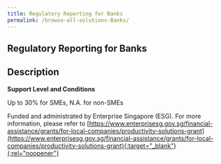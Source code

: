 ```yaml
---
title: Regulatory Reporting for Banks
permalink: /browse-all-solutions-Banks/
---
```


## Regulatory Reporting for Banks
## Description

**Support Level and Conditions**

Up to 30% for SMEs, N.A. for non-SMEs

Funded and administrated by Enterprise Singapore (ESG). For more information, please refer to
[https://www.enterprisesg.gov.sg/financial-assistance/grants/for-local-companies/productivity-solutions-grant](https://www.enterprisesg.gov.sg/financial-assistance/grants/for-local-companies/productivity-solutions-grant){:target="_blank"}{:rel="noopener"}

